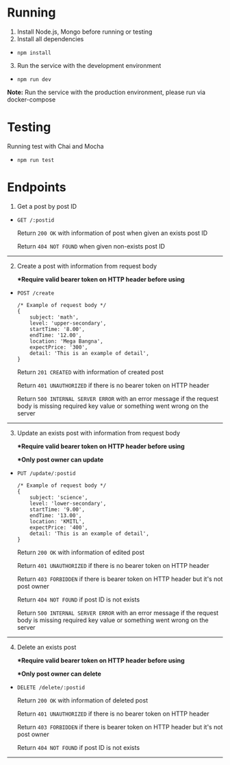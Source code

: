 # Running
1. Install Node.js, Mongo before running or testing
2. Install all dependencies
* ```npm install```
3. Run the service with the development environment
* ```npm run dev```

__Note:__ Run the service with the production environment, please run via docker-compose

# Testing
Running test with Chai and Mocha
* ```npm run test```

# Endpoints
1. Get a post by post ID

 * ```GET /:postid```

   Return ```200 OK``` with information of post when given an exists post ID

   Return ```404 NOT FOUND```  when given non-exists post ID
---
2. Create a post with information from request body

    __*Require valid bearer token on HTTP header before using__

* ```POST /create```

    ```
    /* Example of request body */
    {
        subject: 'math',
        level: 'upper-secondary',
        startTime: '8.00',
        endTime: '12.00',
        location: 'Mega Bangna',
        expectPrice: '300',
        detail: 'This is an example of detail',
    }
    ```
    Return ```201 CREATED``` with information of created post

    Return ```401 UNAUTHORIZED``` if there is no bearer token on HTTP header

    Return ```500 INTERNAL SERVER ERROR``` with an error message if the request body is missing required key value or something went wrong on the server
---
3. Update an exists post with information from request body

    __*Require valid bearer token on HTTP header before using__

    __*Only post owner can update__

* ```PUT /update/:postid```

    ```
    /* Example of request body */
    {
        subject: 'science',
        level: 'lower-secondary',
        startTime: '9.00',
        endTime: '13.00',
        location: 'KMITL',
        expectPrice: '400',
        detail: 'This is an example of detail',
    }
    ```
    Return ```200 OK``` with information of edited post

    Return ```401 UNAUTHORIZED``` if there is no bearer token on HTTP header

    Return ```403 FORBIDDEN``` if there is bearer token on HTTP header but it's not post owner

    Return ```404 NOT FOUND``` if post ID is not exists

    Return ```500 INTERNAL SERVER ERROR``` with an error message if the request body is missing required key value or something went wrong on the server
---
4. Delete an exists post

    __*Require valid bearer token on HTTP header before using__

    __*Only post owner can delete__

* ```DELETE /delete/:postid```

    Return ```200 OK``` with information of deleted post

    Return ```401 UNAUTHORIZED``` if there is no bearer token on HTTP header

    Return ```403 FORBIDDEN``` if there is bearer token on HTTP header but it's not post owner

    Return ```404 NOT FOUND``` if post ID is not exists
---